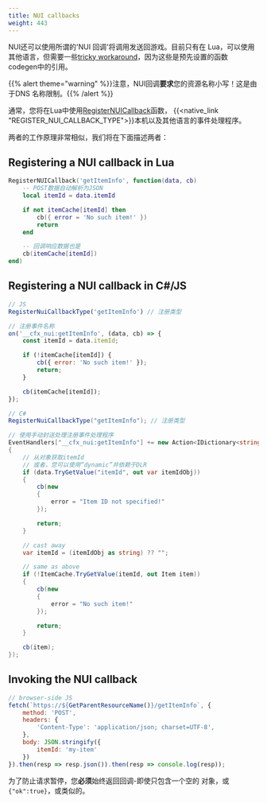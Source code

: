 ```yaml
---
title: NUI callbacks
weight: 443
---
```


NUI还可以使用所谓的'NUI 回调'将调用发送回游戏。目前只有在
Lua，可以使用其他语言，但需要一些[tricky workaround][workaround]，因为这些是预先设置的函数
codegen中的引用。

<!-- #GAMETODO: actually fix that? -->

{{% alert theme="warning" %}}注意，NUI回调**要求**您的资源名称小写！这是由于DNS
名称限制。{{% /alert %}}

通常，您将在Lua中使用[RegisterNUICallback][registernuicallback]函数，
{{<native_link "REGISTER_NUI_CALLBACK_TYPE">}}本机以及其他语言的事件处理程序。

两者的工作原理非常相似，我们将在下面描述两者：

## Registering a NUI callback in Lua
```lua
RegisterNUICallback('getItemInfo', function(data, cb)
    -- POST数据自动解析为JSON
    local itemId = data.itemId

    if not itemCache[itemId] then
        cb({ error = 'No such item!' })
        return
    end

    -- 回调响应数据也是
    cb(itemCache[itemId])
end)
```

## Registering a NUI callback in C#/JS
```js
// JS
RegisterNuiCallbackType('getItemInfo') // 注册类型

// 注册事件名称
on('__cfx_nui:getItemInfo', (data, cb) => {
    const itemId = data.itemId;

    if (!itemCache[itemId]) {
        cb({ error: 'No such item!' });
        return;
    }

    cb(itemCache[itemId]);
});
```

```csharp
// C#
RegisterNuiCallbackType("getItemInfo"); // 注册类型

// 使用手动封送处理注册事件处理程序
EventHandlers["__cfx_nui:getItemInfo"] += new Action<IDictionary<string, object>, Action<object>>((data, cb) =>
{
    // 从对象获取itemId
    // 或者，您可以使用“dynamic”并依赖于DLR
    if (data.TryGetValue("itemId", out var itemIdObj))
    {
        cb(new 
        {
            error = "Item ID not specified!"
        });

        return;
    }

    // cast away
    var itemId = (itemIdObj as string) ?? "";

    // same as above
    if (!ItemCache.TryGetValue(itemId, out Item item))
    {
        cb(new 
        {
            error = "No such item!"
        });

        return;
    }

    cb(item);
});
```

## Invoking the NUI callback
```js
// browser-side JS
fetch(`https://${GetParentResourceName()}/getItemInfo`, {
    method: 'POST',
    headers: {
        'Content-Type': 'application/json; charset=UTF-8',
    },
    body: JSON.stringify({
        itemId: 'my-item'
    })
}).then(resp => resp.json()).then(resp => console.log(resp));
```

为了防止请求暂停，您**必须**始终返回回调-即使只包含一个空的
对象，或`{"ok":true}`，或类似的。

[registernuicallback]: /docs/scripting-reference/runtimes/lua/functions/RegisterNUICallback/
[workaround]: https://github.com/citizenfx/fivem/blob/d911ecf638337c7c61fc6728110c92d84a217156/data/shared/citizen/scripting/lua/scheduler.lua#L958